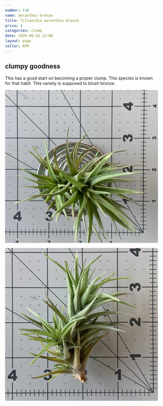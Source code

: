 ```yaml
---
number: 110
name: aeranthos bronze
title: Tillansdia aeranthos bronze
price: 4
categories: clump
date: 2020-06-24 12:00
layout: page
seller: APH
---
```

## clumpy goodness

This has a good start on becoming a proper clump. This species is known for that habit. This variety is supposed to blush bronze.

!["Tillandsia aeranthos bronze"](/i/IMG_0069.jpeg "Tillandsia aeranthos bronze")

!["Tillandsia aeranthos bronze"](/i/IMG_0070.jpeg "Tillandsia aeranthos bronze")
